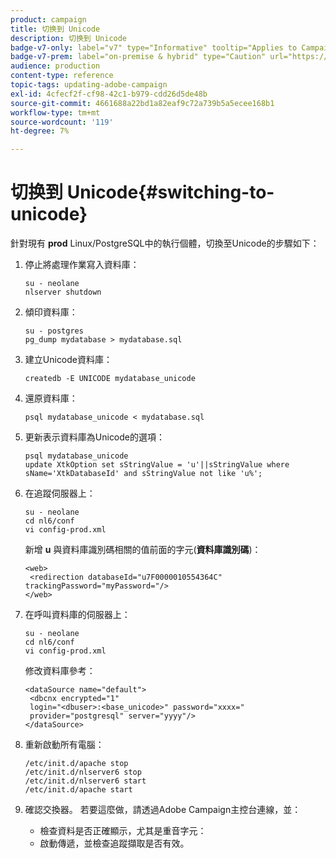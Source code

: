 ```yaml
---
product: campaign
title: 切换到 Unicode
description: 切换到 Unicode
badge-v7-only: label="v7" type="Informative" tooltip="Applies to Campaign Classic v7 only"
badge-v7-prem: label="on-premise & hybrid" type="Caution" url="https://experienceleague.adobe.com/docs/campaign-classic/using/installing-campaign-classic/architecture-and-hosting-models/hosting-models-lp/hosting-models.html" tooltip="Applies to on-premise and hybrid deployments only"
audience: production
content-type: reference
topic-tags: updating-adobe-campaign
exl-id: 4cfecf2f-cf98-42c1-b979-cdd26d5de48b
source-git-commit: 4661688a22bd1a82eaf9c72a739b5a5ecee168b1
workflow-type: tm+mt
source-wordcount: '119'
ht-degree: 7%

---
```


# 切换到 Unicode{#switching-to-unicode}



針對現有 **prod** Linux/PostgreSQL中的執行個體，切換至Unicode的步驟如下：

1. 停止將處理作業寫入資料庫：

   ```
   su - neolane
   nlserver shutdown
   ```

1. 傾印資料庫：

   ```
   su - postgres
   pg_dump mydatabase > mydatabase.sql
   ```

1. 建立Unicode資料庫：

   ```
   createdb -E UNICODE mydatabase_unicode
   ```

1. 還原資料庫：

   ```
   psql mydatabase_unicode < mydatabase.sql
   ```

1. 更新表示資料庫為Unicode的選項：

   ```
   psql mydatabase_unicode
   update XtkOption set sStringValue = 'u'||sStringValue where sName='XtkDatabaseId' and sStringValue not like 'u%';
   ```

1. 在追蹤伺服器上：

   ```
   su - neolane
   cd nl6/conf
   vi config-prod.xml
   ```

   新增 **u** 與資料庫識別碼相關的值前面的字元(**資料庫識別碼**)：

   ```
   <web>
    <redirection databaseId="u7F0000010554364C" trackingPassword="myPassword="/>
   </web>
   ```

1. 在呼叫資料庫的伺服器上：

   ```
   su - neolane
   cd nl6/conf
   vi config-prod.xml
   ```

   修改資料庫參考：

   ```
   <dataSource name="default">
    <dbcnx encrypted="1" 
    login="<dbuser>:<base_unicode>" password="xxxx="
    provider="postgresql" server="yyyy"/>
   </dataSource>
   ```

1. 重新啟動所有電腦：

   ```
   /etc/init.d/apache stop
   /etc/init.d/nlserver6 stop
   /etc/init.d/nlserver6 start
   /etc/init.d/apache start
   ```

1. 確認交換器。 若要這麼做，請透過Adobe Campaign主控台連線，並：

   * 檢查資料是否正確顯示，尤其是重音字元：
   * 啟動傳遞，並檢查追蹤擷取是否有效。

